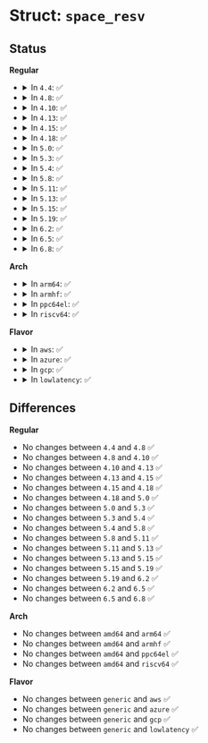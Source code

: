 # Struct: <code>space_resv</code>

## Status
<b>Regular</b>
<ul>
<li>
<details>
<summary>In <code>4.4</code>: ✅</summary>

```c
struct space_resv {
    __s16 l_type;
    __s16 l_whence;
    __s64 l_start;
    __s64 l_len;
    __s32 l_sysid;
    __u32 l_pid;
    __s32 l_pad[4];
};
```
</details>
</li>
<li>
<details>
<summary>In <code>4.8</code>: ✅</summary>

```c
struct space_resv {
    __s16 l_type;
    __s16 l_whence;
    __s64 l_start;
    __s64 l_len;
    __s32 l_sysid;
    __u32 l_pid;
    __s32 l_pad[4];
};
```
</details>
</li>
<li>
<details>
<summary>In <code>4.10</code>: ✅</summary>

```c
struct space_resv {
    __s16 l_type;
    __s16 l_whence;
    __s64 l_start;
    __s64 l_len;
    __s32 l_sysid;
    __u32 l_pid;
    __s32 l_pad[4];
};
```
</details>
</li>
<li>
<details>
<summary>In <code>4.13</code>: ✅</summary>

```c
struct space_resv {
    __s16 l_type;
    __s16 l_whence;
    __s64 l_start;
    __s64 l_len;
    __s32 l_sysid;
    __u32 l_pid;
    __s32 l_pad[4];
};
```
</details>
</li>
<li>
<details>
<summary>In <code>4.15</code>: ✅</summary>

```c
struct space_resv {
    __s16 l_type;
    __s16 l_whence;
    __s64 l_start;
    __s64 l_len;
    __s32 l_sysid;
    __u32 l_pid;
    __s32 l_pad[4];
};
```
</details>
</li>
<li>
<details>
<summary>In <code>4.18</code>: ✅</summary>

```c
struct space_resv {
    __s16 l_type;
    __s16 l_whence;
    __s64 l_start;
    __s64 l_len;
    __s32 l_sysid;
    __u32 l_pid;
    __s32 l_pad[4];
};
```
</details>
</li>
<li>
<details>
<summary>In <code>5.0</code>: ✅</summary>

```c
struct space_resv {
    __s16 l_type;
    __s16 l_whence;
    __s64 l_start;
    __s64 l_len;
    __s32 l_sysid;
    __u32 l_pid;
    __s32 l_pad[4];
};
```
</details>
</li>
<li>
<details>
<summary>In <code>5.3</code>: ✅</summary>

```c
struct space_resv {
    __s16 l_type;
    __s16 l_whence;
    __s64 l_start;
    __s64 l_len;
    __s32 l_sysid;
    __u32 l_pid;
    __s32 l_pad[4];
};
```
</details>
</li>
<li>
<details>
<summary>In <code>5.4</code>: ✅</summary>

```c
struct space_resv {
    __s16 l_type;
    __s16 l_whence;
    __s64 l_start;
    __s64 l_len;
    __s32 l_sysid;
    __u32 l_pid;
    __s32 l_pad[4];
};
```
</details>
</li>
<li>
<details>
<summary>In <code>5.8</code>: ✅</summary>

```c
struct space_resv {
    __s16 l_type;
    __s16 l_whence;
    __s64 l_start;
    __s64 l_len;
    __s32 l_sysid;
    __u32 l_pid;
    __s32 l_pad[4];
};
```
</details>
</li>
<li>
<details>
<summary>In <code>5.11</code>: ✅</summary>

```c
struct space_resv {
    __s16 l_type;
    __s16 l_whence;
    __s64 l_start;
    __s64 l_len;
    __s32 l_sysid;
    __u32 l_pid;
    __s32 l_pad[4];
};
```
</details>
</li>
<li>
<details>
<summary>In <code>5.13</code>: ✅</summary>

```c
struct space_resv {
    __s16 l_type;
    __s16 l_whence;
    __s64 l_start;
    __s64 l_len;
    __s32 l_sysid;
    __u32 l_pid;
    __s32 l_pad[4];
};
```
</details>
</li>
<li>
<details>
<summary>In <code>5.15</code>: ✅</summary>

```c
struct space_resv {
    __s16 l_type;
    __s16 l_whence;
    __s64 l_start;
    __s64 l_len;
    __s32 l_sysid;
    __u32 l_pid;
    __s32 l_pad[4];
};
```
</details>
</li>
<li>
<details>
<summary>In <code>5.19</code>: ✅</summary>

```c
struct space_resv {
    __s16 l_type;
    __s16 l_whence;
    __s64 l_start;
    __s64 l_len;
    __s32 l_sysid;
    __u32 l_pid;
    __s32 l_pad[4];
};
```
</details>
</li>
<li>
<details>
<summary>In <code>6.2</code>: ✅</summary>

```c
struct space_resv {
    __s16 l_type;
    __s16 l_whence;
    __s64 l_start;
    __s64 l_len;
    __s32 l_sysid;
    __u32 l_pid;
    __s32 l_pad[4];
};
```
</details>
</li>
<li>
<details>
<summary>In <code>6.5</code>: ✅</summary>

```c
struct space_resv {
    __s16 l_type;
    __s16 l_whence;
    __s64 l_start;
    __s64 l_len;
    __s32 l_sysid;
    __u32 l_pid;
    __s32 l_pad[4];
};
```
</details>
</li>
<li>
<details>
<summary>In <code>6.8</code>: ✅</summary>

```c
struct space_resv {
    __s16 l_type;
    __s16 l_whence;
    __s64 l_start;
    __s64 l_len;
    __s32 l_sysid;
    __u32 l_pid;
    __s32 l_pad[4];
};
```
</details>
</li>
</ul>
<b>Arch</b>
<ul>
<li>
<details>
<summary>In <code>arm64</code>: ✅</summary>

```c
struct space_resv {
    __s16 l_type;
    __s16 l_whence;
    __s64 l_start;
    __s64 l_len;
    __s32 l_sysid;
    __u32 l_pid;
    __s32 l_pad[4];
};
```
</details>
</li>
<li>
<details>
<summary>In <code>armhf</code>: ✅</summary>

```c
struct space_resv {
    __s16 l_type;
    __s16 l_whence;
    __s64 l_start;
    __s64 l_len;
    __s32 l_sysid;
    __u32 l_pid;
    __s32 l_pad[4];
};
```
</details>
</li>
<li>
<details>
<summary>In <code>ppc64el</code>: ✅</summary>

```c
struct space_resv {
    __s16 l_type;
    __s16 l_whence;
    __s64 l_start;
    __s64 l_len;
    __s32 l_sysid;
    __u32 l_pid;
    __s32 l_pad[4];
};
```
</details>
</li>
<li>
<details>
<summary>In <code>riscv64</code>: ✅</summary>

```c
struct space_resv {
    __s16 l_type;
    __s16 l_whence;
    __s64 l_start;
    __s64 l_len;
    __s32 l_sysid;
    __u32 l_pid;
    __s32 l_pad[4];
};
```
</details>
</li>
</ul>
<b>Flavor</b>
<ul>
<li>
<details>
<summary>In <code>aws</code>: ✅</summary>

```c
struct space_resv {
    __s16 l_type;
    __s16 l_whence;
    __s64 l_start;
    __s64 l_len;
    __s32 l_sysid;
    __u32 l_pid;
    __s32 l_pad[4];
};
```
</details>
</li>
<li>
<details>
<summary>In <code>azure</code>: ✅</summary>

```c
struct space_resv {
    __s16 l_type;
    __s16 l_whence;
    __s64 l_start;
    __s64 l_len;
    __s32 l_sysid;
    __u32 l_pid;
    __s32 l_pad[4];
};
```
</details>
</li>
<li>
<details>
<summary>In <code>gcp</code>: ✅</summary>

```c
struct space_resv {
    __s16 l_type;
    __s16 l_whence;
    __s64 l_start;
    __s64 l_len;
    __s32 l_sysid;
    __u32 l_pid;
    __s32 l_pad[4];
};
```
</details>
</li>
<li>
<details>
<summary>In <code>lowlatency</code>: ✅</summary>

```c
struct space_resv {
    __s16 l_type;
    __s16 l_whence;
    __s64 l_start;
    __s64 l_len;
    __s32 l_sysid;
    __u32 l_pid;
    __s32 l_pad[4];
};
```
</details>
</li>
</ul>

## Differences
<b>Regular</b>
<ul>
<li>
No changes between <code>4.4</code> and <code>4.8</code> ✅
</li>
<li>
No changes between <code>4.8</code> and <code>4.10</code> ✅
</li>
<li>
No changes between <code>4.10</code> and <code>4.13</code> ✅
</li>
<li>
No changes between <code>4.13</code> and <code>4.15</code> ✅
</li>
<li>
No changes between <code>4.15</code> and <code>4.18</code> ✅
</li>
<li>
No changes between <code>4.18</code> and <code>5.0</code> ✅
</li>
<li>
No changes between <code>5.0</code> and <code>5.3</code> ✅
</li>
<li>
No changes between <code>5.3</code> and <code>5.4</code> ✅
</li>
<li>
No changes between <code>5.4</code> and <code>5.8</code> ✅
</li>
<li>
No changes between <code>5.8</code> and <code>5.11</code> ✅
</li>
<li>
No changes between <code>5.11</code> and <code>5.13</code> ✅
</li>
<li>
No changes between <code>5.13</code> and <code>5.15</code> ✅
</li>
<li>
No changes between <code>5.15</code> and <code>5.19</code> ✅
</li>
<li>
No changes between <code>5.19</code> and <code>6.2</code> ✅
</li>
<li>
No changes between <code>6.2</code> and <code>6.5</code> ✅
</li>
<li>
No changes between <code>6.5</code> and <code>6.8</code> ✅
</li>
</ul>
<b>Arch</b>
<ul>
<li>
No changes between <code>amd64</code> and <code>arm64</code> ✅
</li>
<li>
No changes between <code>amd64</code> and <code>armhf</code> ✅
</li>
<li>
No changes between <code>amd64</code> and <code>ppc64el</code> ✅
</li>
<li>
No changes between <code>amd64</code> and <code>riscv64</code> ✅
</li>
</ul>
<b>Flavor</b>
<ul>
<li>
No changes between <code>generic</code> and <code>aws</code> ✅
</li>
<li>
No changes between <code>generic</code> and <code>azure</code> ✅
</li>
<li>
No changes between <code>generic</code> and <code>gcp</code> ✅
</li>
<li>
No changes between <code>generic</code> and <code>lowlatency</code> ✅
</li>
</ul>
